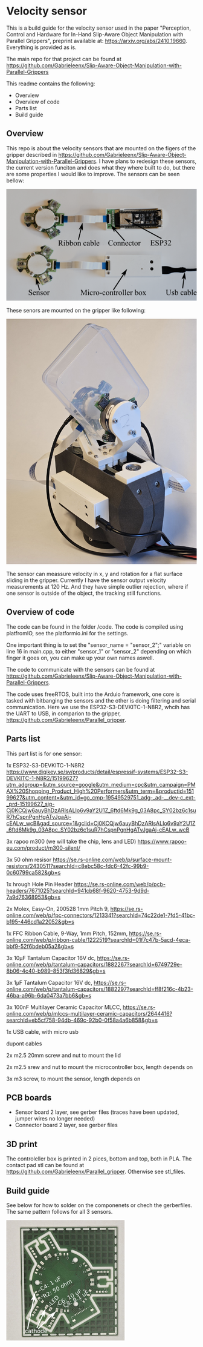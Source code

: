 # Velocity sensor 

This is a build guide for the velocity sensor used in the paper "Perception, Control and Hardware for In-Hand Slip-Aware Object Manipulation with Parallel Grippers", preprint available at: https://arxiv.org/abs/2410.19660. Everything is provided as is. 

The main repo for that project can be found at https://github.com/Gabrieleenx/Slip-Aware-Object-Manipulation-with-Parallel-Grippers 

This readme contains the following:
* Overview
* Overview of code
* Parts list
* Build guide

## Overview 

This repo is about the velocity sensors that are mounted on the figers of the gripper described in https://github.com/Gabrieleenx/Slip-Aware-Object-Manipulation-with-Parallel-Grippers. I have plans to redesign these sensors, the current version funciton and does what they where built to do, but there are some properties I would like to improve. The sensors can be seen bellow:

![Alt Text](images/vel_sensor_overview.png)

These senors are mounted on the gripper like following:

![Alt Text](images/gripper.jpg)

The sensor can meassure velocity in x, y and rotation for a flat surface sliding in the gripper. Currently I have the sensor output velocity measurements at 120 Hz. And they have simple outlier rejection, where if one sensor is outside of the object, the tracking still functions. 

## Overview of code

The code can be found in the folder /code. The code is compiled using platfromIO, see the platformio.ini for the settings. 

One important thing is to set the "sensor_name = "sensor_2";" variable on line 16 in main.cpp, to either "sensor_1" or "sensor_2" depending on which finger it goes on, you can make up your own names aswell. 

The code to communicate with the sensors can be found at  https://github.com/Gabrieleenx/Slip-Aware-Object-Manipulation-with-Parallel-Grippers.

The code uses freeRTOS, built into the Arduio framework, one core is tasked with bitbanging the sensors and the other is doing filtering and serial communication. Here we use the ESP32-S3-DEVKITC-1-N8R2, whcih has the UART to USB, in comparion to the gripper, https://github.com/Gabrieleenx/Parallel_gripper. 



## Parts list

This part list is for one sensor:

1x ESP32-S3-DEVKITC-1-N8R2 https://www.digikey.se/sv/products/detail/espressif-systems/ESP32-S3-DEVKITC-1-N8R2/15199627?utm_adgroup=&utm_source=google&utm_medium=cpc&utm_campaign=PMAX%20Shopping_Product_High%20Performers&utm_term=&productid=15199627&utm_content=&utm_id=go_cmp-19549529751_adg-_ad-__dev-c_ext-_prd-15199627_sig-Cj0KCQjw6auyBhDzARIsALIo6v9aY2U1Z_6ftd6Mk9g_03A8pc_SY02bz6c1suR7hCspnPgnHgATvJgaAj-cEALw_wcB&gad_source=1&gclid=Cj0KCQjw6auyBhDzARIsALIo6v9aY2U1Z_6ftd6Mk9g_03A8pc_SY02bz6c1suR7hCspnPgnHgATvJgaAj-cEALw_wcB

3x rapoo m300 (we will take the chip, lens and LED) https://www.rapoo-eu.com/product/m300-silent/

3x 50 ohm resisor https://se.rs-online.com/web/p/surface-mount-resistors/2430511?searchId=c8ebc58c-fdc6-42fc-99b9-0c60799ca582&gb=s

1x hrough Hole Pin Header https://se.rs-online.com/web/p/pcb-headers/7671025?searchId=941cb68f-9620-4753-9d9d-7a9d76368953&gb=s

2x Molex, Easy-On, 200528 1mm Pitch 9, https://se.rs-online.com/web/p/fpc-connectors/1213341?searchId=74c22de1-7fd5-41bc-b195-446cd1a22052&gb=s

1x FFC Ribbon Cable, 9-Way, 1mm Pitch, 152mm, https://se.rs-online.com/web/p/ribbon-cable/1222519?searchId=01f7c47b-5acd-4eca-bbf9-52f6bdeb05a2&gb=s 

3x 10μF Tantalum Capacitor 16V dc, https://se.rs-online.com/web/p/tantalum-capacitors/1882267?searchId=6749729e-8b06-4c40-b989-853f3fd36829&gb=s

3x 1μF Tantalum Capacitor 16V dc, https://se.rs-online.com/web/p/tantalum-capacitors/1882297?searchId=ff8f216c-4b23-46ba-a96b-6da0473a7bb6&gb=s

3x 100nF Multilayer Ceramic Capacitor MLCC, https://se.rs-online.com/web/p/mlccs-multilayer-ceramic-capacitors/2644416?searchId=eb5cf758-94db-469c-92b0-0f58a4a6b858&gb=s

1x USB cable, with micro usb

dupont cables

2x m2.5 20mm screw and nut to mount the lid

2x m2.5 srew and nut to mount the microcontroller box, length depends on

3x m3 screw, to mount the sensor, length depends on


## PCB boards
* Sensor board 2 layer, see gerber files (traces have been updated, jumper wires no longer needed)
* Connector board 2 layer, see gerber files 

## 3D print

The controleller box is printed in 2 pices, bottom and top, both in PLA. The contact pad stl can be found at https://github.com/Gabrieleenx/Parallel_gripper. Otherwise see stl_files.


## Build guide

See below for how to solder on the componenets or chech the gerberfiles. The same pattern follows for all 3 sensors. 

![Alt Text](images/build_guide.png)


















